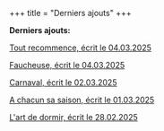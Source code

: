 +++
title = "Derniers ajouts"
+++

**Derniers ajouts:**

[Tout recommence, écrit le 04.03.2025](./seasons/25_vingt_cinquieme_saison/tout_recommence/)

[Faucheuse, écrit le 04.03.2025](./seasons/25_vingt_cinquieme_saison/faucheuse/)

[Carnaval, écrit le 02.03.2025](./seasons/25_vingt_cinquieme_saison/carnaval/)

[A chacun sa saison, écrit le 01.03.2025](./seasons/25_vingt_cinquieme_saison/a_chacun_sa_saison/)

[L'art de dormir, écrit le 28.02.2025](./seasons/25_vingt_cinquieme_saison/l_art_de_dormir/)

